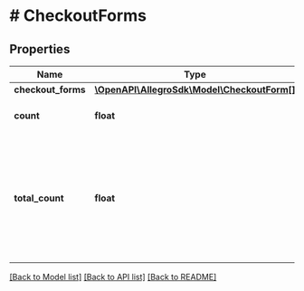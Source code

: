 # # CheckoutForms

## Properties

Name | Type | Description | Notes
------------ | ------------- | ------------- | -------------
**checkout_forms** | [**\OpenAPI\AllegroSdk\Model\CheckoutForm[]**](CheckoutForm.md) |  |
**count** | **float** | number of returned objects |
**total_count** | **float** | Number of all objects of requested status(es) available (regardless of the provided limit and offset) |

[[Back to Model list]](../../README.md#models) [[Back to API list]](../../README.md#endpoints) [[Back to README]](../../README.md)
